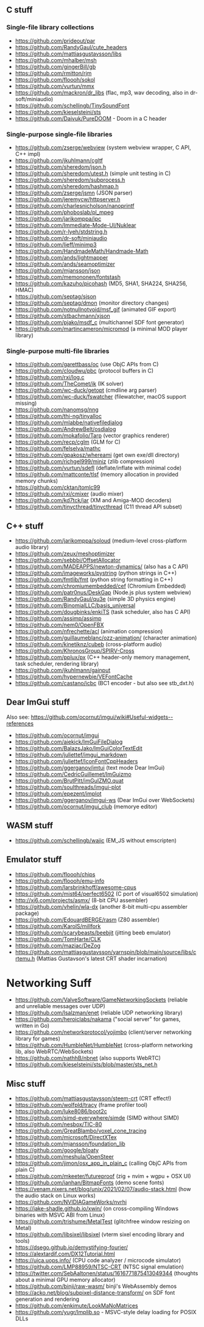 ## C stuff

### Single-file library collections

- https://github.com/prideout/par
- https://github.com/RandyGaul/cute_headers
- https://github.com/mattiasgustavsson/libs
- https://github.com/mhalber/msh
- https://github.com/gingerBill/gb
- https://github.com/rmitton/rjm
- https://github.com/floooh/sokol
- https://github.com/vurtun/mmx
- https://github.com/mackron/dr_libs (flac, mp3, wav decoding, also in dr-soft/miniaudio)
- https://github.com/schellingb/TinySoundFont
- https://github.com/kieselsteini/sts
- https://github.com/Daivuk/PureDOOM - Doom in a C header

### Single-purpose single-file libraries

- https://github.com/zserge/webview (system webview wrapper, C API, C++ impl)
- https://github.com/jkuhlmann/cgltf
- https://github.com/sheredom/json.h
- https://github.com/sheredom/utest.h (simple unit testing in C)
- https://github.com/sheredom/subprocess.h
- https://github.com/sheredom/hashmap.h
- https://github.com/zserge/jsmn (JSON parser)
- https://github.com/jeremycw/httpserver.h
- https://github.com/charlesnicholson/nanoprintf
- https://github.com/phoboslab/pl_mpeg
- https://github.com/jarikomppa/ipc
- https://github.com/Immediate-Mode-UI/Nuklear
- https://github.com/r-lyeh/stdstring.h
- https://github.com/dr-soft/miniaudio
- https://github.com/lieff/minimp3
- https://github.com/HandmadeMath/Handmade-Math
- https://github.com/ands/lightmapper
- https://github.com/ands/seamoptimizer
- https://github.com/mjansson/json
- https://github.com/memononen/fontstash
- https://github.com/kazuho/picohash (MD5, SHA1, SHA224, SHA256, HMAC)
- https://github.com/septag/sjson
- https://github.com/septag/dmon (monitor directory changes)
- https://github.com/notnullnotvoid/msf_gif (animated GIF export)
- https://github.com/stbachmann/xjson
- https://github.com/pjako/msdf_c (multichannel SDF font generator)
- https://github.com/martincameron/micromod (a minimal MOD player library)

### Single-purpose multi-file libraries

- https://github.com/garettbass/oc (use ObjC APIs from C)
- https://github.com/cloudwu/pbc (protocol buffers in C)
- https://github.com/rxi/log.c
- https://github.com/TheComet/ik (IK solver)
- https://github.com/wc-duck/getopt (cmdline arg parser)
- https://github.com/wc-duck/fswatcher (filewatcher, macOS support missing)
- https://github.com/nanomsg/nng
- https://github.com/thi-ng/tinyalloc
- https://github.com/mlabbe/nativefiledialog
- https://github.com/AndrewBelt/osdialog
- https://github.com/mokafolio/Tarp (vector graphics renderer)
- https://github.com/recp/cglm (GLM for C)
- https://github.com/felselva/mathc
- https://github.com/gpakosz/whereami (get own exe/dll directory)
- https://github.com/richgel999/miniz (zlib compression)
- https://github.com/vurtun/sdefl (deflate/inflate with minimal code)
- https://github.com/mattconte/tlsf (memory allocation in provided memory chunks)
- https://github.com/cktan/tomlc99
- https://github.com/rxi/cmixer (audio mixer)
- https://github.com/kd7tck/jar (XM and Amiga-MOD decoders)
- https://github.com/tinycthread/tinycthread (C11 thread API subset)

## C++ stuff

- https://github.com/jarikomppa/soloud (medium-level cross-platform audio library)
- https://github.com/zeux/meshoptimizer
- https://github.com/sebbbi/OffsetAllocator
- https://github.com/MADEAPPS/newton-dynamics/ (also has a C API)
- https://github.com/imageworks/pystring (python strings in C++)
- https://github.com/fmtlib/fmt (python string formatting in C++)
- https://github.com/chromiumembedded/cef (Chromium Embedded)
- https://github.com/patr0nus/DeskGap (Node.js plus system webview)
- https://github.com/RandyGaul/qu3e (simple 3D physics engine)
- https://github.com/BinomialLLC/basis_universal
- https://github.com/dougbinks/enkiTS (task scheduler, also has C API)
- https://github.com/assimp/assimp
- https://github.com/nem0/OpenFBX
- https://github.com/nfrechette/acl (animation compression)
- https://github.com/guillaumeblanc/ozz-animation/ (character animation)
- https://github.com/kinetiknz/cubeb (cross-platform audio)
- https://github.com/KhronosGroup/SPIRV-Cross
- https://github.com/pplux/px (C++ header-only memory management, task scheduler, rendering library)
- https://github.com/jkuhlmann/gainput
- https://github.com/hypernewbie/VEFontCache
- https://github.com/castano/icbc (BC1 encoder - but also see stb_dxt.h)

## Dear ImGui stuff

Also see: https://github.com/ocornut/imgui/wiki#Useful-widgets--references

- https://github.com/ocornut/imgui
- https://github.com/aiekick/ImGuiFileDialog
- https://github.com/BalazsJako/ImGuiColorTextEdit
- https://github.com/juliettef/imgui_markdown
- https://github.com/juliettef/IconFontCppHeaders
- https://github.com/ggerganov/imtui (text mode Dear ImGui)
- https://github.com/CedricGuillemet/ImGuizmo
- https://github.com/BrutPitt/imGuIZMO.quat
- https://github.com/soulthreads/imgui-plot
- https://github.com/epezent/implot
- https://github.com/ggerganov/imgui-ws (Dear ImGui over WebSockets)
- https://github.com/ocornut/imgui_club (memorye editor)

## WASM stuff

- https://github.com/schellingb/wajic (EM_JS without emscripten)

## Emulator stuff

- https://github.com/floooh/chips
- https://github.com/floooh/emu-info
- https://github.com/larsbrinkhoff/awesome-cpus
- https://github.com/mist64/perfect6502 (C port of visual6502 simulation)
- http://xi6.com/projects/asmx/ (8-bit CPU assembler)
- https://github.com/vhelin/wla-dx (another 8-bit multi-cpu assembler package)
- https://github.com/EdouardBERGE/rasm (Z80 assembler)
- https://github.com/KarolS/millfork
- https://github.com/scarybeasts/beebjit (jitting beeb emulator)
- https://github.com/TomHarte/CLK
- https://github.com/maziac/DeZog
- https://github.com/mattiasgustavsson/yarnspin/blob/main/source/libs/crtemu.h (Mattias Gustavson's latest CRT shader incarnation)

# Networking Suff

- https://github.com/ValveSoftware/GameNetworkingSockets (reliable and unreliable messages over UDP)
- https://github.com/lsalzman/enet (reliable UDP networking library)
- https://github.com/heroiclabs/nakama ("social server" for games, written in Go)
- https://github.com/networkprotocol/yojimbo (client/server networking library for games)
- https://github.com/HumbleNet/HumbleNet (cross-platform networking lib, also WebRTC/WebSockets)
- https://github.com/nathhB/nbnet (also supports WebRTC)
- https://github.com/kieselsteini/sts/blob/master/sts_net.h

## Misc stuff

- https://github.com/mattiasgustavsson/steem-crt (CRT effect!)
- https://github.com/wolfpld/tracy (frame profiler tool)
- https://github.com/luke8086/boot2c
- https://github.com/simd-everywhere/simde (SIMD without SIMD)
- https://github.com/nesbox/TIC-80
- https://github.com/GreatBlambo/voxel_cone_tracing
- https://github.com/microsoft/DirectXTex
- https://github.com/mjansson/foundation_lib
- https://github.com/google/bloaty
- https://github.com/meshula/OpenSteer
- https://github.com/jimon/osx_app_in_plain_c (calling ObjC APIs from plain C)
- https://github.com/mkeeter/futureproof (zig + nvim + wgpu + OSX UI)
- https://github.com/ianhan/BitmapFonts (demo scene fonts)
- https://venam.nixers.net/blog/unix/2021/02/07/audio-stack.html (how the audio stack on Linux works)
- https://github.com/NVIDIAGameWorks/nvrhi
- https://jake-shadle.github.io/xwin/ (on cross-compiling Windows binaries with MSVC ABI from Linux)
- https://github.com/trishume/MetalTest (glitchfree window resizing on Metal)
- https://github.com/libsixel/libsixel (vterm sixel encoding library and tools)
- https://dsego.github.io/demystifying-fourier/
- https://alextardif.com/DX12Tutorial.html
- https://uica.uops.info/ (CPU code analyzer / microcode simulator)
- https://github.com/LMP88959/NTSC-CRT (NTSC signal emulation)
- https://twitter.com/SebAaltonen/status/1616771875413049344 (thoughts about a minimal GPU memory allocator)
- https://github.com/binji/raw-wasm/ binji's WebAssembly demos
- https://acko.net/blog/subpixel-distance-transform/ on SDF font generation and rendering
- https://github.com/enkimute/LookMaNoMatrices
- https://github.com/yugr/Implib.so - MSVC-style delay loading for POSIX DLLs
